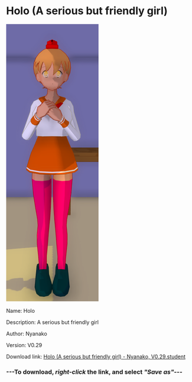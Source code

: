 # Holo (A serious but friendly girl)

<img src = "https://raw.githubusercontent.com/Arbiter1223/Daigaku-Gurashi-Custom-Students/master/Students/Files/Holo%20(A%20serious%20but%20friendly%20girl).png">

Name: Holo

Description: A serious but friendly girl

Author: Nyanako

Version: V0.29

Download link: <a href="https://raw.githubusercontent.com/Arbiter1223/Daigaku-Gurashi-Custom-Students/master/Students/Files/Holo%20(A%20serious%20but%20friendly%20girl)%20-%20Nyanako%2C%20V0.29.student">Holo (A serious but friendly girl) - Nyanako, V0.29.student</a>

### ---**To download, _right-click_ the link, and select _"Save as"_**---
